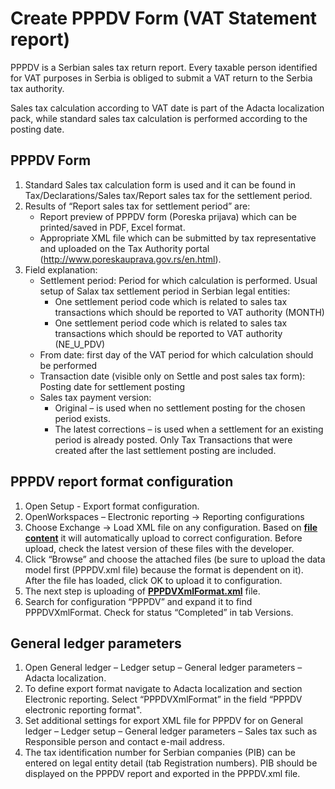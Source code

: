 # Create PPPDV Form (VAT Statement report)

PPPDV is a Serbian sales tax return report. Every taxable person identified for VAT purposes in Serbia is obliged to submit a VAT return to the Serbia tax authority. 

Sales tax calculation according to VAT date is part of the Adacta localization pack, while standard sales tax calculation is performed according to the posting date. 
 
## PPPDV Form

1. Standard Sales tax calculation form is used and it can be found in Tax/Declarations/Sales tax/Report sales tax for the settlement period.
2. Results of “Report sales tax for settlement period” are:
   - Report preview of PPPDV form (Poreska prijava) which can be printed/saved in PDF, Excel format.
   - Appropriate XML file which can be submitted by tax representative and uploaded on the Tax Authority portal (http://www.poreskauprava.gov.rs/en.html).
3. Field explanation:
   - Settlement period: Period for which calculation is performed. Usual setup of Salax tax settlement period in Serbian legal entities:
      - One settlement period code which is related to sales tax transactions which should be reported to VAT authority (MONTH)
      - One settlement period code which is related to sales tax transactions which should be reported to VAT authority (NE_U_PDV)
   - From date: first day of the VAT period for which calculation should be performed 
   - Transaction date (visible only on Settle and post sales tax form): Posting date for settlement posting 
   - Sales tax payment version:
      - Original – is used when no settlement posting for the chosen period exists.
      - The latest corrections – is used when a settlement for an existing period is already posted. Only Tax Transactions that were created after the last settlement posting are included.

## PPPDV report format configuration

1. Open Setup - Export format configuration. 
2. OpenWorkspaces – Electronic reporting -> Reporting configurations
3. Choose Exchange -> Load XML file on any configuration. Based on **[file content](PPPDV.xml)** it will automatically upload to correct configuration. Before upload, check the latest version of these files with the developer. 
4. Click “Browse” and choose the attached files (be sure to upload the data model first (PPPDV.xml file) because the format is dependent on it). After the file has loaded, click OK to upload it to configuration.
5. The next step is uploading of **[PPPDVXmlFormat.xml](PPPDVXmlFormat.xml)** file. 
6. Search for configuration “PPPDV” and expand it to find PPPDVXmlFormat. Check for status “Completed” in tab Versions.
 
##	General ledger parameters

1. Open General ledger – Ledger setup – General ledger parameters – Adacta localization.
2. To define export format navigate to Adacta localization and section Electronic reporting. Select “PPPDVXmlFormat” in the field “PPPDV electronic reporting format".
3. Set additional settings for export XML file for PPPDV for on General ledger – Ledger setup – General ledger parameters – Sales tax such as Responsible person and contact e-mail address.
4. The tax identification number for Serbian companies (PIB) can be entered on legal entity detail (tab Registration numbers). PIB should be displayed on the PPPDV report and exported in the PPPDV.xml file.
 
